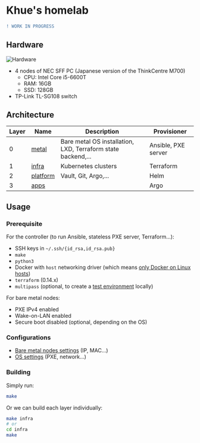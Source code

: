 # Khue's homelab

```diff
! WORK IN PROGRESS
```

## Hardware

![Hardware](https://user-images.githubusercontent.com/27996771/98970963-25137200-2543-11eb-8f2d-f9a2d45756ef.JPG)

- 4 nodes of NEC SFF PC (Japanese version of the ThinkCentre M700)
  - CPU: Intel Core i5-6600T
  - RAM: 16GB
  - SSD: 128GB
- TP-Link TL-SG108 switch

## Architecture

| Layer | Name                   | Description                                                  | Provisioner         |
|-------|------------------------|--------------------------------------------------------------|---------------------|
| 0     | [metal](./metal)       | Bare metal OS installation, LXD, Terraform state backend,... | Ansible, PXE server |
| 1     | [infra](./infra)       | Kubernetes clusters                                          | Terraform           |
| 2     | [platform](./platform) | Vault, Git, Argo,...                                         | Helm                |
| 3     | [apps](./apps)         |                                                              | Argo                |

## Usage

### Prerequisite

For the controller (to run Ansible, stateless PXE server, Terraform...):

- SSH keys in `~/.ssh/{id_rsa,id_rsa.pub}`
- `make`
- `python3`
- Docker with `host` networking driver (which means [only Docker on Linux hosts](https://docs.docker.com/network/host/))
- `terraform` (0.14.x)
- `multipass` (optional, to create a [test environment](./test) locally)

For bare metal nodes:

- PXE IPv4 enabled
- Wake-on-LAN enabled
- Secure boot disabled (optional, depending on the OS)

### Configurations

- [Bare metal nodes settings](./metal/hosts.ini) (IP, MAC...)
- [OS settings](./metal/group_vars/all.yml) (PXE, network...)

### Building

Simply run:

```sh
make
```

Or we can build each layer individually:

```sh
make infra
# or
cd infra
make
```

